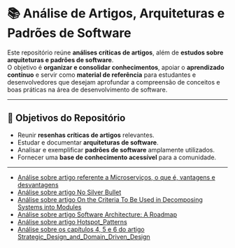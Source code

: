 # 📚 Análise de Artigos, Arquiteturas e Padrões de Software  

Este repositório reúne **análises críticas de artigos**, além de **estudos sobre arquiteturas e padrões de software**.  
O objetivo é **organizar e consolidar conhecimentos**, apoiar o **aprendizado contínuo** e servir como **material de referência** para estudantes e desenvolvedores que desejam aprofundar a compreensão de conceitos e boas práticas na área de desenvolvimento de software.  

---

## 🔎 Objetivos do Repositório  
- Reunir **resenhas críticas de artigos** relevantes.  
- Estudar e documentar **arquiteturas de software**.  
- Analisar e exemplificar **padrões de software** amplamente utilizados.  
- Fornecer uma **base de conhecimento acessível** para a comunidade.  

---

- [Análise sobre artigo referente a Microserviços, o que é, vantagens e desvantagens](Resenha__Microservices_.pdf)
- [Análise sobre artigo No Silver Bullet](Resenha__No_Silver_Bullet_.pdf)
- [Análise sobre artigo On the Criteria To Be Used in Decomposing Systems into Modules](Resenha__Criteria_for_Modularization_.pdf)
- [Análise sobre artigo Software Architecture: A Roadmap](Resenha__Software_Architecture__A_Roadmap_.pdf)
- [Análise sobre artigo Hotspot_Patterns](Resenha__Hotspot_Patterns_.pdf)
- [Análise sobre os capítulos 4, 5 e 6 do artigo Strategic_Design_and_Domain_Driven_Design](Resenha_Capítulos_4_5_e_6__Strategic_Design_and_Domain_Driven_Design_.pdf)
 

